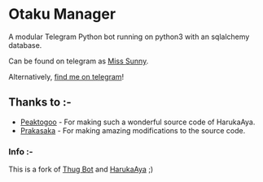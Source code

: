 # Otaku Manager
A modular Telegram Python bot running on python3 with an sqlalchemy database.

Can be found on telegram as [Miss Sunny](https://t.me/misssunny_bot).

Alternatively, [find me on telegram](https://t.me/noobvishal)!

## Thanks to :-

* [Peaktogoo](https://github.com/peaktogoo) - For making such a wonderful source code of HarukaAya.
* [Prakasaka](https://github.com/Prakasaka) - For making amazing modifications to the source code.

### Info :-

This is a fork of [Thug Bot](https://t.me/TheThuggBot) and [HarukaAya](https://t.me/HarukaAyaBot) ;)
